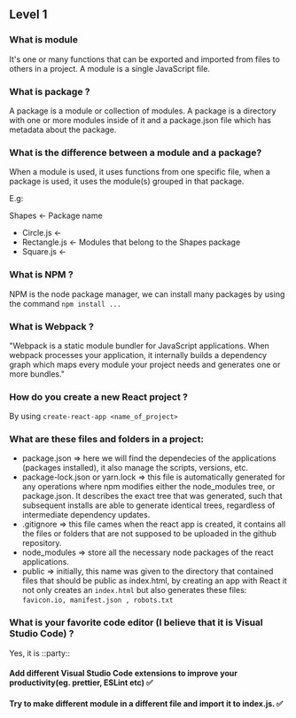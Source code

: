 Level 1
-------

### What is module

It's one or many functions that can be exported and imported from files to others in a project. A module is a single JavaScript file.


### What is package ?

A package is a module or collection of modules. A package is a directory with one or more modules inside of it and a package.json file which has metadata about the package.


### What is the difference between a module and a package?

When a module is used, it uses functions from one specific file, when a package is used, it uses the module(s) grouped in that package.

E.g:

Shapes             <- Package name
  - Circle.js      <-
  - Rectangle.js   <- Modules that belong to the Shapes package
  - Square.js      <-


### What is NPM ?

NPM is the node package manager, we can install many packages by using the command ```npm install ... ```

### What is Webpack ?

"Webpack is a static module bundler for JavaScript applications. When webpack processes your application, it internally builds a dependency graph which maps every module your project needs and generates one or more bundles."


### How do you create a new React project ?

By using ```create-react-app <name_of_project>```

### What are these files and folders in a project:

- package.json => here we will find the dependecies of the applications (packages installed), it also manage the scripts, versions, etc.
- package-lock.json or yarn.lock => this file is automatically generated for any operations where npm modifies either the node_modules tree, or package.json. It describes the exact tree that was generated, such that subsequent installs are able to generate identical trees, regardless of intermediate dependency updates.
- .gitignore => this file cames when the react app is created, it contains all the files or folders that are not supposed to be uploaded in the github repository.
- node_modules => store all the necessary node packages of the react applications.
- public => initially, this name was given to the directory that contained files that should be public as index.html, by creating an app with React it not only creates an ```index.html``` but also generates these files: ```favicon.io, manifest.json , robots.txt```


### What is your favorite code editor (I believe that it is Visual Studio Code) ?

Yes, it is ::party::

#### Add different Visual Studio Code extensions to improve your productivity(eg. prettier, ESLint etc) ✅

####  Try to make different module in a different file and import it to index.js. ✅